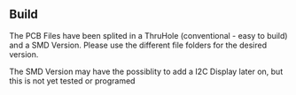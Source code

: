 ## Build

The PCB Files have been splited in a ThruHole (conventional - easy to build) and a SMD Version. Please use the different file folders for the desired version. 

The SMD Version may have the possiblity to add a I2C Display later on, but this is not yet tested or programed
